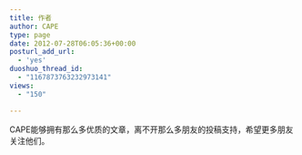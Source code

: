 ```yaml
---
title: 作者
author: CAPE
type: page
date: 2012-07-28T06:05:36+00:00
posturl_add_url:
  - 'yes'
duoshuo_thread_id:
  - "1167873763232973141"
views:
  - "150"

---
```

CAPE能够拥有那么多优质的文章，离不开那么多朋友的投稿支持，希望更多朋友关注他们。